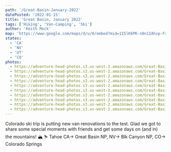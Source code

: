 ```yaml
---
path: '/Great-Basin-January-2022'
datePosted: '2022-01-15'
title: 'Great Basin, January 2022'
tags: ['Hiking', 'Van-Camping', 'Ski']
author: 'Keith Mock'
map: 'https://www.google.com/maps/d/u/0/embed?mid=1I5lK6PK-n8n1IAhvp-FxtpAmCcxl2E_8&ehbc=2E312F'
states:
  - 'CA'
  - 'NV'
  - 'UT'
  - 'CO'
photos:
  - https://adventure-head-photos.s3.us-west-2.amazonaws.com/Great-Basin-2022/1BDA65D8-FC0B-4EE1-9910-CE93DD042C2E.jpg
  - https://adventure-head-photos.s3.us-west-2.amazonaws.com/Great-Basin-2022/66329314938__6A1D43D8-0161-439B-8632-D22C25C749A7.jpeg
  - https://adventure-head-photos.s3.us-west-2.amazonaws.com/Great-Basin-2022/6E502307-8551-4F17-A0ED-DAFE9DDE102F.jpg
  - https://adventure-head-photos.s3.us-west-2.amazonaws.com/Great-Basin-2022/83B853EA-4B54-430F-9B2A-E617F3097DE6.jpg
  - https://adventure-head-photos.s3.us-west-2.amazonaws.com/Great-Basin-2022/853E68C4-8737-4A78-99D0-630312C285AB.jpg
  - https://adventure-head-photos.s3.us-west-2.amazonaws.com/Great-Basin-2022/8D9C0247-73CF-4D74-BEBC-BC93B2CBCF7A.jpg
  - https://adventure-head-photos.s3.us-west-2.amazonaws.com/Great-Basin-2022/96CDB3CF-36C2-46D1-818A-B0E657BD7E75.jpg
  - https://adventure-head-photos.s3.us-west-2.amazonaws.com/Great-Basin-2022/B823B6F6-E50A-4C67-866E-6F963D0C4520.jpg
  - https://adventure-head-photos.s3.us-west-2.amazonaws.com/Great-Basin-2022/FDB6A7B1-0FD5-4986-93C6-A20AB7662197.jpg
  - https://adventure-head-photos.s3.us-west-2.amazonaws.com/Great-Basin-2022/IMG_3931.jpeg
---
```


Colorado ski trip is putting new van renovations to the test. Glad we got to share some special moments with friends and get some days on (and in) the mountains! 🏔 ⛷ Tahoe CA-> Great Basin NP, NV-> Blk Canyon NP, CO-> Colorado Springs
